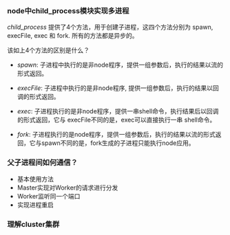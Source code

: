 ### node中child_process模块实现多进程

*child_process* 提供了4个方法，用于创建子进程，这四个方法分别为 spawn, execFile, exec 和 fork. 所有的方法都是异步的。

该如上4个方法的区别是什么？

- *spawn*: 子进程中执行的是非node程序，提供一组参数后，执行的结果以流的形式返回。
- *execFile*: 子进程中执行的是非node程序, 提供一组参数后，执行的结果以回调的形式返回。
- *exec*: 子进程执行的是非node程序，提供一串shell命令，执行结果后以回调的形式返回，它与 execFile不同的是，exec可以直接执行一串
shell命令。

- *fork*: 子进程执行的是node程序，提供一组参数后，执行的结果以流的形式返回，它与spawn不同的是，fork生成的子进程只能执行node应用。

### 父子进程间如何通信？

- 基本使用方法
- Master实现对Worker的请求进行分发
- Worker监听同一个端口
- 实现进程重启

### 理解cluster集群